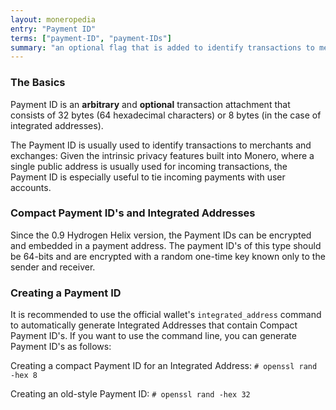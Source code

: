 ```yaml
---
layout: moneropedia
entry: "Payment ID"
terms: ["payment-ID", "payment-IDs"]
summary: "an optional flag that is added to identify transactions to merchants, consisting of 64 hexadecimal characters"
---
```


### The Basics

Payment ID is an **arbitrary** and **optional** transaction attachment that consists of 32 bytes (64 hexadecimal characters) or 8 bytes (in the case of integrated addresses).

The Payment ID is usually used to identify transactions to merchants and exchanges: Given the intrinsic privacy features built into Monero, where a single public address is usually used for incoming transactions, the Payment ID is especially useful to tie incoming payments with user accounts.

### Compact Payment ID's and Integrated Addresses

Since the 0.9 Hydrogen Helix version, the Payment IDs can be encrypted and embedded in a payment address. The payment ID's of this type should be 64-bits and are encrypted with a random one-time key known only to the sender and receiver.

### Creating a Payment ID
It is recommended to use the official wallet's `integrated_address` command to automatically generate Integrated Addresses that contain Compact Payment ID's. If you want to use the command line, you can generate Payment ID's as follows:

Creating a compact Payment ID for an Integrated Address:
```# openssl rand -hex 8```

Creating an old-style Payment ID:
```# openssl rand -hex 32```
